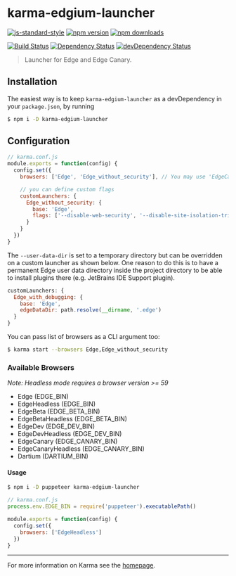# karma-edgium-launcher

[![js-standard-style](https://img.shields.io/badge/code%20style-standard-brightgreen.svg?style=flat-square)](https://github.com/koddsson/karma-edgium-launcher)
 [![npm version](https://img.shields.io/npm/v/karma-edgium-launcher.svg?style=flat-square)](https://www.npmjs.com/package/karma-edgium-launcher) [![npm downloads](https://img.shields.io/npm/dm/karma-edgium-launcher.svg?style=flat-square)](https://www.npmjs.com/package/karma-edgium-launcher)

[![Build Status](https://img.shields.io/travis/koddsson/karma-edgium-launcher/master.svg?style=flat-square)](https://travis-ci.org/koddsson/karma-edgium-launcher) [![Dependency Status](https://img.shields.io/david/koddsson/karma-edgium-launcher.svg?style=flat-square)](https://david-dm.org/koddsson/karma-edgium-launcher) [![devDependency Status](https://img.shields.io/david/dev/koddsson/karma-edgium-launcher.svg?style=flat-square)](https://david-dm.org/koddsson/karma-edgium-launcher#info=devDependencies)

> Launcher for Edge and Edge Canary.

## Installation

The easiest way is to keep `karma-edgium-launcher` as a devDependency in your `package.json`,
by running

```bash
$ npm i -D karma-edgium-launcher
```

## Configuration

```js
// karma.conf.js
module.exports = function(config) {
  config.set({
    browsers: ['Edge', 'Edge_without_security'], // You may use 'EdgeCanary', 'EdgeBeta' or any other supported browser

    // you can define custom flags
    customLaunchers: {
      Edge_without_security: {
        base: 'Edge',
        flags: ['--disable-web-security', '--disable-site-isolation-trials']
      }
    }
  })
}
```

The `--user-data-dir` is set to a temporary directory but can be overridden on a custom launcher as shown below.
One reason to do this is to have a permanent Edge user data directory inside the project directory to be able to
install plugins there (e.g. JetBrains IDE Support plugin).

```js
customLaunchers: {
  Edge_with_debugging: {
    base: 'Edge',
    edgeDataDir: path.resolve(__dirname, '.edge')
  }
}
```

You can pass list of browsers as a CLI argument too:

```bash
$ karma start --browsers Edge,Edge_without_security
```

### Available Browsers
*Note: Headless mode requires a browser version >= 59*

- Edge (EDGE_BIN)
- EdgeHeadless (EDGE_BIN)
- EdgeBeta (EDGE_BETA_BIN)
- EdgeBetaHeadless (EDGE_BETA_BIN)
- EdgeDev (EDGE_DEV_BIN)
- EdgeDevHeadless (EDGE_DEV_BIN)
- EdgeCanary (EDGE_CANARY_BIN)
- EdgeCanaryHeadless (EDGE_CANARY_BIN)
- Dartium (DARTIUM_BIN)

#### Usage
```bash
$ npm i -D puppeteer karma-edgium-launcher
```

```js
// karma.conf.js
process.env.EDGE_BIN = require('puppeteer').executablePath()

module.exports = function(config) {
  config.set({
    browsers: ['EdgeHeadless']
  })
}
```

----

For more information on Karma see the [homepage].

[homepage]: http://karma-runner.github.com

